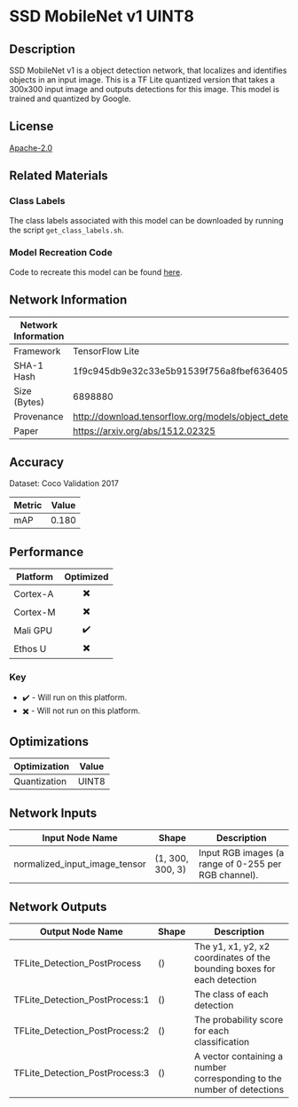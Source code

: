 # SSD MobileNet v1 UINT8

## Description
SSD MobileNet v1 is a object detection network, that localizes and identifies objects in an input image. This is a TF Lite quantized version that takes a 300x300 input image and outputs detections for this image. This model is trained and quantized by Google.

## License
[Apache-2.0](https://spdx.org/licenses/Apache-2.0.html)

## Related Materials
### Class Labels
The class labels associated with this model can be downloaded by running the script `get_class_labels.sh`.

### Model Recreation Code
Code to recreate this model can be found [here](recreate_model/).

## Network Information
| Network Information |  Value         |
|---------------------|------------------|
|  Framework          | TensorFlow Lite |
|  SHA-1 Hash         | 1f9c945db9e32c33e5b91539f756a8fbef636405 |
|  Size (Bytes)       | 6898880 |
|  Provenance         | http://download.tensorflow.org/models/object_detection/ssd_mobilenet_v1_quantized_300x300_coco14_sync_2018_07_18.tar.gz |
|  Paper              | https://arxiv.org/abs/1512.02325 |

## Accuracy
Dataset: Coco Validation 2017

| Metric | Value |
|--------|-------|
| mAP | 0.180 |

## Performance
| Platform | Optimized |
|----------|:---------:|
| Cortex-A |:heavy_multiplication_x:         |
| Cortex-M |:heavy_multiplication_x:         |
| Mali GPU |:heavy_check_mark:         |
| Ethos U  |:heavy_multiplication_x:         |

### Key
* :heavy_check_mark: - Will run on this platform.
* :heavy_multiplication_x: - Will not run on this platform.



## Optimizations
| Optimization |  Value  |
|-----------------|---------|
| Quantization | UINT8 |

## Network Inputs
| Input Node Name |  Shape  | Description |
|-----------------|---------|-------------|
| normalized_input_image_tensor | (1, 300, 300, 3) | Input RGB images (a range of 0-255 per RGB channel). |

## Network Outputs
| Output Node Name |  Shape  | Description |
|------------------|---------|-------------|
| TFLite_Detection_PostProcess | () | The y1, x1, y2, x2 coordinates of the bounding boxes for each detection |
| TFLite_Detection_PostProcess:1 | () | The class of each detection |
| TFLite_Detection_PostProcess:2 | () | The probability score for each classification |
| TFLite_Detection_PostProcess:3 | () | A vector containing a number corresponding to the number of detections |
